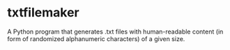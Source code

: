 # txtfilemaker
A Python program that generates .txt files with human-readable content (in form of randomized alphanumeric characters) of a given size.
